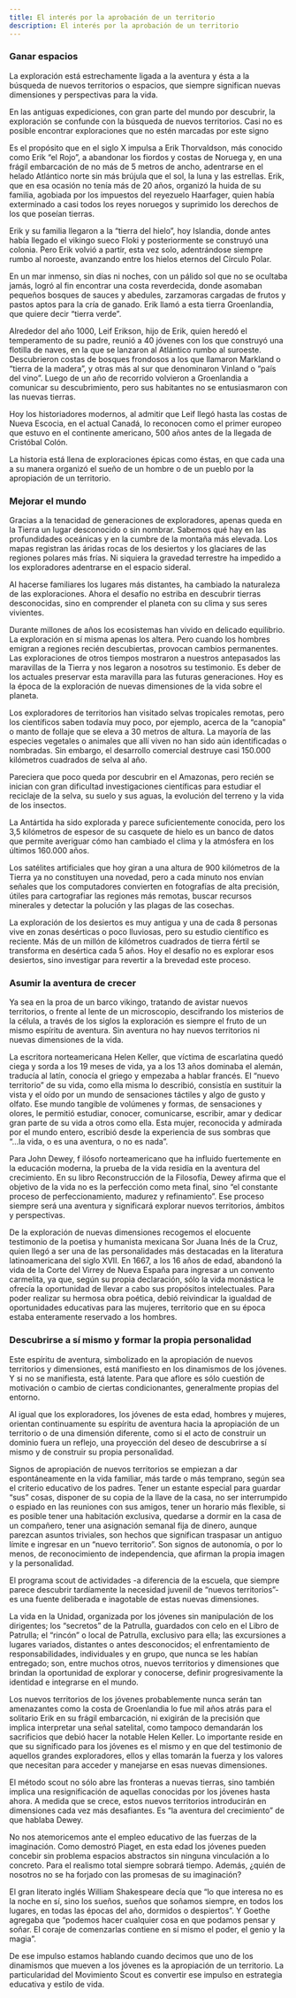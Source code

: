 ```yaml
---
title: El interés por la aprobación de un territorio
description: El interés por la aprobación de un territorio
---
```


### Ganar espacios

La exploración está estrechamente ligada a la aventura y ésta a la búsqueda de nuevos territorios o espacios, que siempre significan nuevas dimensiones y perspectivas para la vida.

En las antiguas expediciones, con gran parte del mundo por descubrir, la exploración se confunde con la búsqueda de nuevos territorios. Casi no es posible encontrar exploraciones que no estén marcadas por este signo

Es el propósito que en el siglo X impulsa a Erik Thorvaldson, más conocido como Erik “el Rojo”, a abandonar los fiordos y costas de Noruega y, en una frágil embarcación de no más de 5 metros de ancho, adentrarse en el helado Atlántico norte sin más brújula que el sol, la luna y las estrellas. Erik, que en esa ocasión no tenía más de 20 años, organizó la huida de su familia, agobiada por los impuestos del reyezuelo Haarfager, quien había exterminado a casi todos los reyes noruegos y suprimido los derechos de los que poseían tierras.

Erik y su familia llegaron a la “tierra del hielo”, hoy Islandia, donde antes había llegado el vikingo sueco Floki y posteriormente se construyó una colonia. Pero Erik volvió a partir, esta vez solo, adentrándose siempre rumbo al noroeste, avanzando entre los hielos eternos del Círculo Polar.

En un mar inmenso, sin días ni noches, con un pálido sol que no se ocultaba jamás, logró al fin encontrar una costa reverdecida, donde asomaban pequeños bosques de sauces y abedules, zarzamoras cargadas de frutos y pastos aptos para la cría de ganado. Erik llamó a esta tierra Groenlandia, que quiere decir “tierra verde”.

Alrededor del año 1000, Leif Erikson, hijo de Erik, quien heredó el temperamento de su padre, reunió a 40 jóvenes con los que construyó una flotilla de naves, en la que se lanzaron al Atlántico rumbo al suroeste. Descubrieron costas de bosques frondosos a los que llamaron Markland o “tierra de la madera”, y otras más al sur que denominaron Vinland o “país del vino”. Luego de un año de recorrido volvieron a Groenlandia a comunicar su descubrimiento, pero sus habitantes no se entusiasmaron con las nuevas tierras.

Hoy los historiadores modernos, al admitir que Leif llegó hasta las costas de Nueva Escocia, en el actual Canadá, lo reconocen como el primer europeo que estuvo en el continente americano, 500 años antes de la llegada de Cristóbal Colón.

La historia está llena de exploraciones épicas como éstas, en que cada una a su manera organizó el sueño de un hombre o de un pueblo por la apropiación de un territorio.

### Mejorar el mundo

Gracias a la tenacidad de generaciones de exploradores, apenas queda en la Tierra un lugar desconocido o sin nombrar. Sabemos qué hay en las profundidades oceánicas y en la cumbre de la montaña más elevada. Los mapas registran las áridas rocas de los desiertos y los glaciares de las regiones polares más frías. Ni siquiera la gravedad terrestre ha impedido a los exploradores adentrarse en el espacio sideral.

Al hacerse familiares los lugares más distantes, ha cambiado la naturaleza de las exploraciones. Ahora el desafío no estriba en descubrir tierras desconocidas, sino en comprender el planeta con su clima y sus seres vivientes.

Durante millones de años los ecosistemas han vivido en delicado equilibrio. La exploración en sí misma apenas los altera. Pero cuando los hombres emigran a regiones recién descubiertas, provocan cambios permanentes. Las exploraciones de otros tiempos mostraron a nuestros antepasados las maravillas de la Tierra y nos legaron a nosotros su testimonio. Es deber de los actuales preservar esta maravilla para las futuras generaciones. Hoy es la época de la exploración de nuevas dimensiones de la vida sobre el planeta.

Los exploradores de territorios han visitado selvas tropicales remotas, pero los científicos saben todavía muy poco, por ejemplo, acerca de la “canopia” o manto de follaje que se eleva a 30 metros de altura. La mayoría de las especies vegetales o animales que allí viven no han sido aún identificadas o nombradas. Sin embargo, el desarrollo comercial destruye casi 150.000 kilómetros cuadrados de selva al año.

Pareciera que poco queda por descubrir en el Amazonas, pero recién se inician con gran dificultad investigaciones científicas para estudiar el reciclaje de la selva, su suelo y sus aguas, la evolución del terreno y la vida de los insectos.

La Antártida ha sido explorada y parece suficientemente conocida, pero los 3,5 kilómetros de espesor de su casquete de hielo es un banco de datos que permite averiguar cómo han cambiado el clima y la atmósfera en los últimos 160.000 años.

Los satélites artificiales que hoy giran a una altura de 900 kilómetros de la Tierra ya no constituyen una novedad, pero a cada minuto nos envían señales que los computadores convierten en fotografías de alta precisión, útiles para cartografiar las regiones más remotas, buscar recursos minerales y detectar la polución y las plagas de las cosechas.

La exploración de los desiertos es muy antigua y una de cada 8 personas vive en zonas desérticas o poco lluviosas, pero su estudio científico es reciente. Más de un millón de kilómetros cuadrados de tierra fértil se transforma en desértica cada 5 años. Hoy el desafío no es explorar esos desiertos, sino investigar para revertir a la brevedad este proceso.

### Asumir la aventura de crecer

Ya sea en la proa de un barco vikingo, tratando de avistar nuevos territorios, o frente al lente de un microscopio, descifrando los misterios de la célula, a través de los siglos la exploración es siempre el fruto de un mismo espíritu de aventura. Sin aventura no hay nuevos territorios ni nuevas dimensiones de la vida.

La escritora norteamericana Helen Keller, que víctima de escarlatina quedó ciega y sorda a los 19 meses de vida, ya a los 13 años dominaba el alemán, traducía al latín, conocía el griego y empezaba a hablar francés. El “nuevo territorio” de su vida, como ella misma lo describió, consistía en sustituir la vista y el oído por un mundo de sensaciones táctiles y algo de gusto y olfato. Ese mundo tangible de volúmenes y formas, de sensaciones y olores, le permitió estudiar, conocer, comunicarse, escribir, amar y dedicar gran parte de su vida a otros como ella. Esta mujer, reconocida y admirada por el mundo entero, escribió desde la experiencia de sus sombras que “...la vida, o es una aventura, o no es nada”.

Para John Dewey, f ilósofo norteamericano que ha influido fuertemente en la educación moderna, la prueba de la vida residía en la aventura del crecimiento. En su libro Reconstrucción de la Filosofía, Dewey afirma que el objetivo de la vida no es la perfección como meta final, sino “el constante proceso de perfeccionamiento, madurez y refinamiento”. Ese proceso siempre será una aventura y significará explorar nuevos territorios, ámbitos y perspectivas.

De la exploración de nuevas dimensiones recogemos el elocuente testimonio de la poetisa y humanista mexicana Sor Juana Inés de la Cruz, quien llegó a ser una de las personalidades más destacadas en la literatura latinoamericana del siglo XVII. En 1667, a los 16 años de edad, abandonó la vida de la Corte del Virrey de Nueva España para ingresar a un convento carmelita, ya que, según su propia declaración, sólo la vida monástica le ofrecía la oportunidad de llevar a cabo sus propósitos intelectuales. Para poder realizar su hermosa obra poética, debió reivindicar la igualdad de oportunidades educativas para las mujeres, territorio que en su época estaba enteramente reservado a los hombres.

### Descubrirse a sí mismo y formar la propia personalidad

Este espíritu de aventura, simbolizado en la apropiación de nuevos territorios y dimensiones, está manifiesto en los dinamismos de los jóvenes. Y si no se manifiesta, está latente. Para que aflore es sólo cuestión de motivación o cambio de ciertas condicionantes, generalmente propias del entorno.

Al igual que los exploradores, los jóvenes de esta edad, hombres y mujeres, orientan continuamente su espíritu de aventura hacia la apropiación de un territorio o de una dimensión diferente, como si el acto de construir un dominio fuera un reflejo, una proyección del deseo de descubrirse a sí mismo y de construir su propia personalidad.

Signos de apropiación de nuevos territorios se empiezan a dar espontáneamente en la vida familiar, más tarde o más temprano, según sea el criterio educativo de los padres. Tener un estante especial para guardar “sus” cosas, disponer de su copia de la llave de la casa, no ser interrumpido o espiado en las reuniones con sus amigos, tener un horario más flexible, si es posible tener una habitación exclusiva, quedarse a dormir en la casa de un compañero, tener una asignación semanal fija de dinero, aunque parezcan asuntos triviales, son hechos que significan traspasar un antiguo límite e ingresar en un “nuevo territorio”. Son signos de autonomía, o por lo menos, de reconocimiento de independencia, que afirman la propia imagen y la personalidad.

El programa scout de actividades -a diferencia de la escuela, que siempre parece descubrir tardíamente la necesidad juvenil de “nuevos territorios”- es una fuente deliberada e inagotable de estas nuevas dimensiones.

La vida en la Unidad, organizada por los jóvenes sin manipulación de los dirigentes; los “secretos” de la Patrulla, guardados con celo en el Libro de Patrulla; el “rincón” o local de Patrulla, exclusivo para ella; las excursiones a lugares variados, distantes o antes desconocidos; el enfrentamiento de responsabilidades, individuales y en grupo, que nunca se les habían entregado; son, entre muchos otros, nuevos territorios y dimensiones que brindan la oportunidad de explorar y conocerse, definir progresivamente la identidad e integrarse en el mundo.

Los nuevos territorios de los jóvenes probablemente nunca serán tan amenazantes como la costa de Groenlandia lo fue mil años atrás para el solitario Erik en su frágil embarcación, ni exigirán de la precisión que implica interpretar una señal satelital, como tampoco demandarán los sacrificios que debió hacer la notable Helen Keller. Lo importante reside en que su significado para los jóvenes es el mismo y en que del testimonio de aquellos grandes exploradores, ellos y ellas tomarán la fuerza y los valores que necesitan para acceder y manejarse en esas nuevas dimensiones.

El método scout no sólo abre las fronteras a nuevas tierras, sino también implica una resignificación de aquellas conocidas por los jóvenes hasta ahora. A medida que se crece, estos nuevos territorios introducirán en dimensiones cada vez más desafiantes. Es “la aventura del crecimiento” de que hablaba Dewey.

No nos atemoricemos ante el empleo educativo de las fuerzas de la imaginación. Como demostró Piaget, en esta edad los jóvenes pueden concebir sin problema espacios abstractos sin ninguna vinculación a lo concreto. Para el realismo total siempre sobrará tiempo. Además, ¿quién de nosotros no se ha forjado con las promesas de su imaginación?

El gran literato inglés William Shakespeare decía que “lo que interesa no es la noche en sí, sino los sueños, sueños que soñamos siempre, en todos los lugares, en todas las épocas del año, dormidos o despiertos”. Y Goethe agregaba que “podemos hacer cualquier cosa en que podamos pensar y soñar. El coraje de comenzarlas contiene en sí mismo el poder, el genio y la magia”.

De ese impulso estamos hablando cuando decimos que uno de los dinamismos que mueven a los jóvenes es la apropiación de un territorio. La particularidad del Movimiento Scout es convertir ese impulso en estrategia educativa y estilo de vida.
